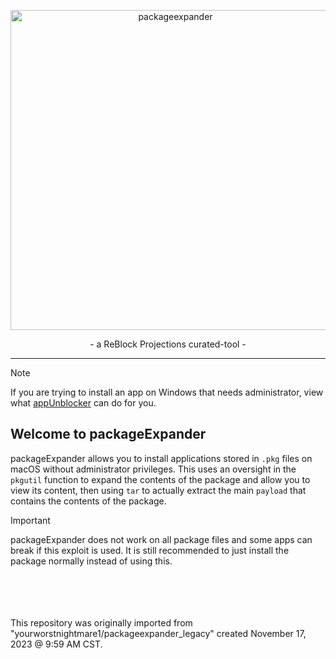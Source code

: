 <p align="center">
<img width="512" alt="packageexpander" src="https://github.com/user-attachments/assets/16805f3f-c3f8-4e12-8752-84ec0240a22c" />
</p>

<p align="center">- a ReBlock Projections curated-tool -</p>

---
> [!NOTE]  
> If you are trying to install an app on Windows that needs administrator, view what [appUnblocker](https://github.com/yourworstnightmare1/appunblocker) can do for you.

## Welcome to packageExpander
packageExpander allows you to install applications stored in `.pkg` files on macOS without administrator privileges. This uses an oversight in the `pkgutil` function to expand the contents of the package and allow you to view its content, then using `tar` to actually extract the main `payload` that contains the contents of the package.

> [!IMPORTANT]  
> packageExpander does not work on all package files and some apps can break if this exploit is used. It is still recommended to just install the package normally instead of using this.

<br><br><br><br>This repository was originally imported from "yourworstnightmare1/packageexpander_legacy" created November 17, 2023 @ 9:59 AM CST.
